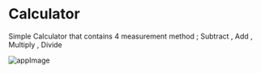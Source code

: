 # Calculator

Simple Calculator that contains 4 measurement method ; Subtract , Add , Multiply , Divide

![appImage](https://user-images.githubusercontent.com/48532377/159117970-0c0400df-1e46-4838-b9a4-a09e665771c6.png)
